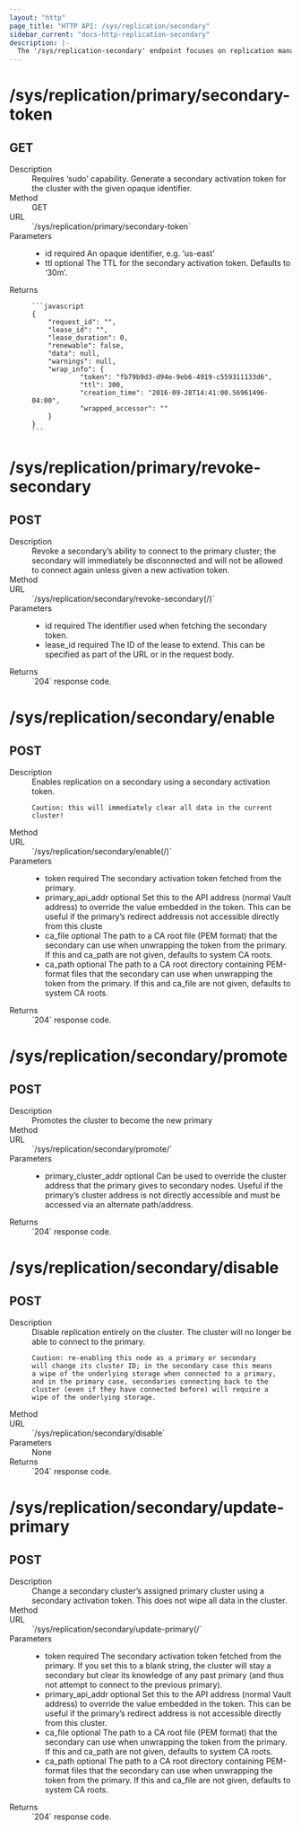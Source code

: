 ```yaml
---
layout: "http"
page_title: "HTTP API: /sys/replication/secondary"
sidebar_current: "docs-http-replication-secondary"
description: |-
  The '/sys/replication-secondary' endpoint focuses on replication management operations on secondary clusters
---
```


# /sys/replication/primary/secondary-token

## GET

<dl>
  <dt>Description</dt>
  <dd>
    Requires ‘sudo’ capability. Generate a secondary activation token for the cluster with the given opaque identifier.
  </dd>

  <dt>Method</dt>
  <dd>GET</dd>

  <dt>URL</dt>
  <dd>`/sys/replication/primary/secondary-token`</dd>

  <dt>Parameters</dt>
  <dd>
    <ul>
      <li>
        <span class="param">id</span>
        <span class="param-flags">required</span>
        An opaque identifier, e.g. ‘us-east’
      </li>
	  <li>
        <span class="param">ttl</span>
        <span class="param-flags">optional</span>
         The TTL for the secondary activation token. Defaults to ‘30m’.
      </li>
    </ul>
  </dd>

  <dt>Returns</dt>
  <dd>

    ```javascript
    {
        "request_id": "",
        "lease_id": "",
        "lease_duration": 0,
        "renewable": false,
        "data": null,
        "warnings": null,
        "wrap_info": {
                "token": "fb79b9d3-d94e-9eb6-4919-c559311133d6",
                "ttl": 300,
                "creation_time": "2016-09-28T14:41:00.56961496-04:00",
                "wrapped_accessor": ""
        }
    }
    ```

  </dd>
</dl>

# /sys/replication/primary/revoke-secondary

## POST

<dl>
  <dt>Description</dt>
  <dd>
    Revoke a secondary’s ability to connect to the primary cluster; the secondary will
	immediately be disconnected and will not be allowed to connect again unless given 
	a new activation token.

  </dd>

  <dt>Method</dt>
  <dd></dd>

  <dt>URL</dt>
  <dd>`/sys/replication/secondary/revoke-secondary(/<id>)`</dd>

  <dt>Parameters</dt>
  <dd>
    <ul>
      <li>
        <span class="param">id</span>
        <span class="param-flags">required</span>
		The identifier used when fetching the secondary token.
      </li>
      <li>
        <span class="param">lease_id</span>
        <span class="param-flags">required</span>
        The ID of the lease to extend. This can be specified as part of the URL
        or in the request body.
      </li>
    </ul>
  </dd>

  <dt>Returns</dt>
 <dd>`204` response code.
 </dd>
</dl>

# /sys/replication/secondary/enable

## POST

<dl>
  <dt>Description</dt>
  <dd>
    Enables replication on a secondary using a secondary activation token.

	Caution: this will immediately clear all data in the current cluster!

  </dd>

  <dt>Method</dt>
  <dd></dd>

  <dt>URL</dt>
  <dd>`/sys/replication/secondary/enable(/<token>)`</dd>

  <dt>Parameters</dt>
  <dd>
    <ul>
      <li>
        <span class="param">token</span>
        <span class="param-flags">required</span>
		The secondary activation token fetched from the primary.
      </li>
      <li>
        <span class="param">primary_api_addr</span>
        <span class="param-flags">optional</span>
         Set this to the API address (normal Vault address) to override 
		 the value embedded in the token. This can be useful if the 
		 primary’s redirect addressis not accessible directly from this cluste
      </li>
	  <li>
      <span class="param">ca_file</span>
      <span class="param-flags">optional</span>
       The path to a CA root file (PEM format) that the secondary can use
	   when unwrapping the token from the primary. If this and ca_path are
	   not given, defaults to system CA roots.
      </li>
	   <li>
      <span class="param">ca_path</span>
      <span class="param-flags">optional</span>
      The path to a CA root directory containing PEM-format files that the
	  secondary can use when unwrapping the token from the primary. If this
	  and ca_file are not given, defaults to system CA roots.
      </li>
    </ul>
  </dd>

  <dt>Returns</dt>
 <dd>`204` response code.
 </dd>
</dl>


# /sys/replication/secondary/promote

## POST

<dl>
  <dt>Description</dt>
  <dd>
    Promotes the cluster to become the new primary
  </dd>

  <dt>Method</dt>
  <dd></dd>

  <dt>URL</dt>
  <dd>`/sys/replication/secondary/promote/`</dd>

  <dt>Parameters</dt>
  <dd>
    <ul>
      <li>
        <span class="param">primary_cluster_addr</span>
        <span class="param-flags">optional</span>
		Can be used to override the cluster address that the primary 
		gives to secondary nodes. Useful if the primary’s cluster address
		is not directly accessible and must be accessed via an alternate path/address.
      </li>
    </ul>
  </dd>

  <dt>Returns</dt>
 <dd>`204` response code.
 </dd>
</dl>

# /sys/replication/secondary/disable

## POST

<dl>
  <dt>Description</dt>
  <dd>
    Disable replication entirely on the cluster. The cluster
	will no longer be able to connect to the primary.

	Caution: re-enabling this node as a primary or secondary 
	will change its cluster ID; in the secondary case this means
	a wipe of the underlying storage when connected to a primary,
	and in the primary case, secondaries connecting back to the
	cluster (even if they have connected before) will require a
	wipe of the underlying storage.
  </dd>

  <dt>Method</dt>
  <dd></dd>

  <dt>URL</dt>
  <dd>`/sys/replication/secondary/disable`</dd>

  <dt>Parameters</dt>
  <dd>
    None
  </dd>

  <dt>Returns</dt>
 <dd>`204` response code.
 </dd>
</dl>

# /sys/replication/secondary/update-primary

## POST

<dl>
  <dt>Description</dt>
  <dd>
    Change a secondary cluster’s assigned primary 
	cluster using a secondary activation token. 
	This does not wipe all data in the cluster.
  </dd>

  <dt>Method</dt>
  <dd></dd>

  <dt>URL</dt>
  <dd>`/sys/replication/secondary/update-primary(/<token>`</dd>

  <dt>Parameters</dt>
  <dd>
    <ul>
      <li>
        <span class="param">token</span>
        <span class="param-flags">required</span>
		The secondary activation token fetched from the primary. 
		If you set this to a blank string, the cluster will stay
		a secondary but clear its knowledge of any past primary
		(and thus not attempt to connect to the previous primary).
      </li>
	  <li>
	   <span class="param">primary_api_addr</span>
        <span class="param-flags">optional</span>
		 Set this to the API address (normal Vault address) to 
		 override the value embedded in the token. This can be 
		 useful if the primary’s redirect address is not accessible
		 directly from this cluster.
      </li>
	  <li>
	   <span class="param">ca_file</span>
        <span class="param-flags">optional</span>
		The path to a CA root file (PEM format) that the secondary 
		can use when unwrapping the token from the primary. If this
		and ca_path are not given, defaults to system CA roots.
      </li>
	  <li>
	   <span class="param">ca_path</span>
        <span class="param-flags">optional</span>
		The path to a CA root directory containing PEM-format files
		that the secondary can use when unwrapping the token from 
		the primary. If this and ca_file are not given, defaults 
		to system CA roots.
      </li>
    </ul>
  </dd>

  <dt>Returns</dt>
 <dd>`204` response code.
 </dd>
</dl>



